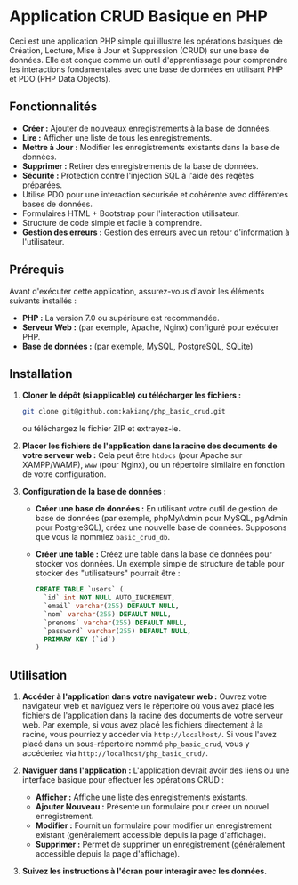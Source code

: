 # Application CRUD Basique en PHP

Ceci est une application PHP simple qui illustre les opérations basiques de Création, Lecture, Mise à Jour et Suppression (CRUD) sur une base de données. Elle est conçue comme un outil d'apprentissage pour comprendre les interactions fondamentales avec une base de données en utilisant PHP et PDO (PHP Data Objects).

## Fonctionnalités

* **Créer :** Ajouter de nouveaux enregistrements à la base de données.
* **Lire :** Afficher une liste de tous les enregistrements.
* **Mettre à Jour :** Modifier les enregistrements existants dans la base de données.
* **Supprimer :** Retirer des enregistrements de la base de données.
* **Sécurité :** Protection contre l'injection SQL à l'aide des reqêtes préparées.
* Utilise PDO pour une interaction sécurisée et cohérente avec différentes bases de données.
* Formulaires HTML + Bootstrap pour l'interaction utilisateur.
* Structure de code simple et facile à comprendre.
* **Gestion des erreurs :** Gestion des erreurs avec un retour d'information à l'utilisateur.

## Prérequis

Avant d'exécuter cette application, assurez-vous d'avoir les éléments suivants installés :

* **PHP :** La version 7.0 ou supérieure est recommandée.
* **Serveur Web :** (par exemple, Apache, Nginx) configuré pour exécuter PHP.
* **Base de données :** (par exemple, MySQL, PostgreSQL, SQLite)

## Installation

1.  **Cloner le dépôt (si applicable) ou télécharger les fichiers :**
    ```bash
    git clone git@github.com:kakiang/php_basic_crud.git
    ```
    ou téléchargez le fichier ZIP et extrayez-le.

2.  **Placer les fichiers de l'application dans la racine des documents de votre serveur web :**
    Cela peut être `htdocs` (pour Apache sur XAMPP/WAMP), `www` (pour Nginx), ou un répertoire similaire en fonction de votre configuration.

3.  **Configuration de la base de données :**
    * **Créer une base de données :** En utilisant votre outil de gestion de base de données (par exemple, phpMyAdmin pour MySQL, pgAdmin pour PostgreSQL), créez une nouvelle base de données. Supposons que vous la nommiez `basic_crud_db`.
    * **Créer une table :** Créez une table dans la base de données pour stocker vos données. Un exemple simple de structure de table pour stocker des "utilisateurs" pourrait être :

        ```sql
        CREATE TABLE `users` (
          `id` int NOT NULL AUTO_INCREMENT,
          `email` varchar(255) DEFAULT NULL,
          `nom` varchar(255) DEFAULT NULL,
          `prenoms` varchar(255) DEFAULT NULL,
          `password` varchar(255) DEFAULT NULL,
          PRIMARY KEY (`id`)
        )
        ```

## Utilisation

1.  **Accéder à l'application dans votre navigateur web :**
    Ouvrez votre navigateur web et naviguez vers le répertoire où vous avez placé les fichiers de l'application dans la racine des documents de votre serveur web. Par exemple, si vous avez placé les fichiers directement à la racine, vous pourriez y accéder via `http://localhost/`. Si vous l'avez placé dans un sous-répertoire nommé `php_basic_crud`, vous y accéderiez via `http://localhost/php_basic_crud/`.

2.  **Naviguer dans l'application :**
    L'application devrait avoir des liens ou une interface basique pour effectuer les opérations CRUD :
    * **Afficher :** Affiche une liste des enregistrements existants.
    * **Ajouter Nouveau :** Présente un formulaire pour créer un nouvel enregistrement.
    * **Modifier :** Fournit un formulaire pour modifier un enregistrement existant (généralement accessible depuis la page d'affichage).
    * **Supprimer :** Permet de supprimer un enregistrement (généralement accessible depuis la page d'affichage).

3.  **Suivez les instructions à l'écran pour interagir avec les données.**
